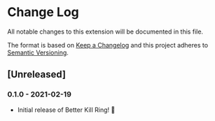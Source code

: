# Change Log

All notable changes to this extension will be documented in this file.

The format is based on [Keep a Changelog](http://keepachangelog.com/) and this project adheres to [Semantic Versioning](https://semver.org/spec/v2.0.0.html).

## [Unreleased]

### 0.1.0 - 2021-02-19

- Initial release of Better Kill Ring! 🎉
